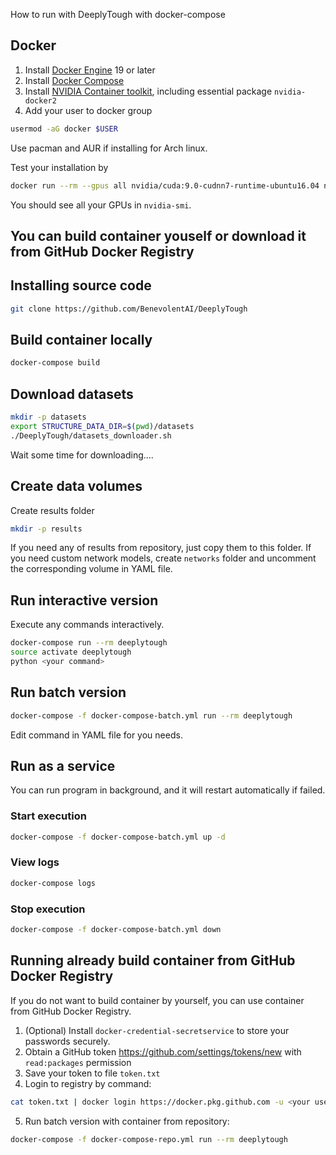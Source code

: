 How to run with DeeplyTough with docker-compose

## Docker

1. Install [Docker Engine](https://docs.docker.com/engine/install/) 19 or later
2. Install [Docker Compose](https://docs.docker.com/compose/install/)
3. Install [NVIDIA Container toolkit](https://docs.nvidia.com/datacenter/cloud-native/container-toolkit/install-guide.html), including essential package `nvidia-docker2`
4. Add your user to docker group
```bash
usermod -aG docker $USER
```
Use pacman and AUR if installing for Arch linux.

Test your installation by
```bash
docker run --rm --gpus all nvidia/cuda:9.0-cudnn7-runtime-ubuntu16.04 nvidia-smi
```
You should see all your GPUs in `nvidia-smi`.

## You can build container youself or download it from GitHub Docker Registry

## Installing source code
```bash
git clone https://github.com/BenevolentAI/DeeplyTough
```

## Build container locally
```bash
docker-compose build
```

## Download datasets
```bash
mkdir -p datasets
export STRUCTURE_DATA_DIR=$(pwd)/datasets
./DeeplyTough/datasets_downloader.sh 
```
Wait some time for downloading....

## Create data volumes
Create results folder
```bash
mkdir -p results
```
If you need any of results from repository, just copy them to this folder.
If you need custom network models, create `networks` folder and uncomment the corresponding volume in YAML file.

## Run interactive version
Execute any commands interactively.
```bash
docker-compose run --rm deeplytough
source activate deeplytough
python <your command>
```


## Run batch version
```bash
docker-compose -f docker-compose-batch.yml run --rm deeplytough
```
Edit command in YAML file for you needs.

## Run as a service
You can run program in background, and it will restart automatically if failed.
### Start execution
```bash
docker-compose -f docker-compose-batch.yml up -d
```
### View logs
```bash
docker-compose logs
```
### Stop execution
```bash
docker-compose -f docker-compose-batch.yml down
```

## Running already build container from GitHub Docker Registry
If you do not want to build container by yourself, you can use container from GitHub Docker Registry.
1. (Optional) Install  `docker-credential-secretservice` to store your passwords securely.
2. Obtain a GitHub token https://github.com/settings/tokens/new with `read:packages` permission
3. Save your token to file `token.txt`
4. Login to registry by command:
```bash
cat token.txt | docker login https://docker.pkg.github.com -u <your username> --password-stdin
```
5. Run batch version with container from repository:
```bash
docker-compose -f docker-compose-repo.yml run --rm deeplytough
```

